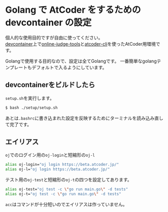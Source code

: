 # Golang で AtCoder をするための devcontainer の設定

個人的な使用目的ですが自由に使ってください。  
[devcontainer](https://code.visualstudio.com/docs/devcontainers/containers)上で[online-judge-tools](https://github.com/online-judge-tools/oj)と[atcoder-cli](https://github.com/Tatamo/atcoder-cli)を使ったAtCoder用環境です。  

Golangで使用する目的なので、設定は全てGolangです。
一番簡単なgolangテンプレートもデフォルトで入るようにしています。  


## devcontainerをビルドしたら

`setup.sh`を実行します。
```bash
$ bash ./setup/setup.sh
```

あとは`.bashrc`に書き込まれた設定を反映するためにターミナルを読み込み直して完了です。



## エイリアス

`oj`でのログイン用の`oj-login`と短縮形の`oj-l`
```bash
alias oj-login="oj login https://beta.atcoder.jp/"
alias oj-l="oj login https://beta.atcoder.jp/"
```

テスト用の`oj-test`と短縮形の`oj-t`の四つを設定してあります。
```bash
alias oj-test="oj test -c \"go run main.go\" -d tests"
alias oj-t="oj test -c \"go run main.go\" -d tests"
```

`acc`はコマンドが十分短いのでエイリアスは作っていません。